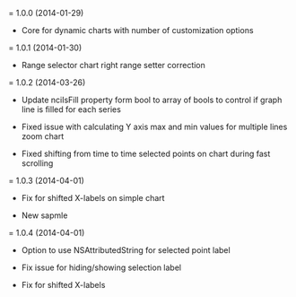 = 1.0.0 (2014-01-29)

 * Core for dynamic charts with number of customization options

= 1.0.1 (2014-01-30)

 * Range selector chart right range setter correction

= 1.0.2 (2014-03-26)

 * Update nciIsFill property form bool to array of bools to control if graph line is filled for each series
 
 * Fixed issue with calculating Y axis max and min values for multiple lines zoom chart

 * Fixed shifting from time to time selected points on chart during fast scrolling 
 
= 1.0.3 (2014-04-01)
 
 * Fix for shifted X-labels on simple chart
 
 * New sapmle

= 1.0.4 (2014-04-01)

 * Option to use NSAttributedString for selected point label
 
 * Fix issue for hiding/showing selection label
 
 * Fix for shifted X-labels
 
 
